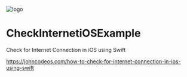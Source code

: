 ![logo](https://i.imgur.com/Dv73hCk.png)
# CheckInternetiOSExample
Check for Internet Connection in iOS using Swift

https://johncodeos.com/how-to-check-for-internet-connection-in-ios-using-swift
